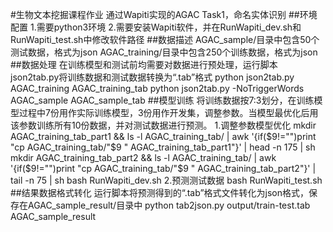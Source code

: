 #生物文本挖掘课程作业
通过Wapiti实现的AGAC Task1，命名实体识别
##环境配置
1.需要python3环境
2.需要安装Wapiti软件，并在RunWapiti_dev.sh和RunWapiti_test.sh中修改软件路径
##数据描述
AGAC_sample/目录中包含50个测试数据，格式为json
AGAC_training/目录中包含250个训练数据，格式为json
##数据处理
在训练模型和测试前均需要对数据进行预处理，运行脚本json2tab.py将训练数据和测试数据转换为“.tab”格式
python json2tab.py AGAC_training AGAC_training_tab
python json2tab.py -NoTriggerWords AGAC_sample AGAC_sample_tab
##模型训练
将训练数据按7:3划分，在训练模型过程中7份用作实际训练模型，3份用作开发集，调整参数。当模型最优化后用该参数训练所有10份数据，并对测试数据进行预测。
1.调整参数模型优化
mkdir AGAC_training_tab_part1 && ls -l  AGAC_training_tab/ | awk '{if($9!="")print "cp AGAC_training_tab/"$9 " AGAC_training_tab_part1"}' | head -n 175 | sh
mkdir AGAC_training_tab_part2 && ls -l  AGAC_training_tab/ | awk '{if($9!="")print "cp AGAC_training_tab/"$9 " AGAC_training_tab_part2"}' | tail -n 75 | sh
bash RunWapiti_dev.sh
2.预测测试数据
bash RunWapiti_test.sh
##结果数据格式转化
运行脚本将预测得到的“.tab”格式文件转化为json格式，保存在AGAC_sample_result/目录中
python tab2json.py output/train-test.tab AGAC_sample_result
